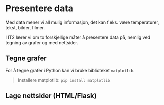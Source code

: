 # Presentere data

Med data mener vi all mulig informasjon, det kan f.eks. være temperaturer, tekst, bilder, filmer.

I IT2 lærer vi om to forskjellige måter å presentere data på, nemlig ved tegning av grafer og med nettsider.

## Tegne grafer

For å tegne grafer i Python kan vi bruke biblioteket `matplotlib`.

> Installere matplotlib: `pip install matplotlib`

## Lage nettsider (HTML/Flask)

